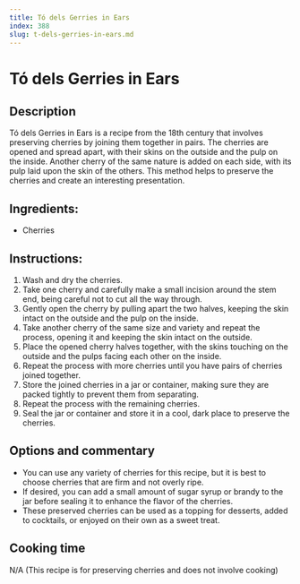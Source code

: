 ```yaml
---
title: Tó dels Gerries in Ears
index: 388
slug: t-dels-gerries-in-ears.md
---
```


# Tó dels Gerries in Ears

## Description
Tó dels Gerries in Ears is a recipe from the 18th century that involves preserving cherries by joining them together in pairs. The cherries are opened and spread apart, with their skins on the outside and the pulp on the inside. Another cherry of the same nature is added on each side, with its pulp laid upon the skin of the others. This method helps to preserve the cherries and create an interesting presentation.

## Ingredients:
- Cherries

## Instructions:
1. Wash and dry the cherries.
2. Take one cherry and carefully make a small incision around the stem end, being careful not to cut all the way through.
3. Gently open the cherry by pulling apart the two halves, keeping the skin intact on the outside and the pulp on the inside.
4. Take another cherry of the same size and variety and repeat the process, opening it and keeping the skin intact on the outside.
5. Place the opened cherry halves together, with the skins touching on the outside and the pulps facing each other on the inside.
6. Repeat the process with more cherries until you have pairs of cherries joined together.
7. Store the joined cherries in a jar or container, making sure they are packed tightly to prevent them from separating.
8. Repeat the process with the remaining cherries.
9. Seal the jar or container and store it in a cool, dark place to preserve the cherries.

## Options and commentary
- You can use any variety of cherries for this recipe, but it is best to choose cherries that are firm and not overly ripe.
- If desired, you can add a small amount of sugar syrup or brandy to the jar before sealing it to enhance the flavor of the cherries.
- These preserved cherries can be used as a topping for desserts, added to cocktails, or enjoyed on their own as a sweet treat.

## Cooking time
N/A (This recipe is for preserving cherries and does not involve cooking)